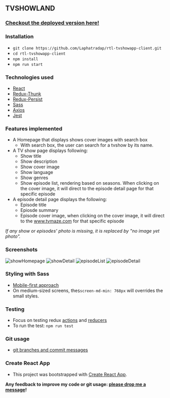 ## TVSHOWLAND

### [Checkout the deployed version here!](https://tvshow-search.netlify.app/)

### Installation

- `git clone https://github.com/Laphatradap/rtl-tvshowapp-client.git`
- `cd rtl-tvshowapp-client`
- `npm install`
- `npm run start`

### Technologies used

- [React](./src/components/EpisodeListContainer/index.jsx)
- [Redux-Thunk](./src/store/episodes/actions.js)
- [Redux-Persist](./src/store/store.js)
- [Sass](./src/styles/styles.scss)
- [Axios](./src/store/shows/actions.js)
- [Jest](./src/store/episodes/tests/actions.test.js)

### Features implemented

- A Homepage that displays shows cover images with search box
  - With search box, the user can search for a tvshow by its name.
- A TV show page displays following:
  - Show title
  - Show description
  - Show cover image
  - Show language
  - Show genres
  - Show episode list, rendering based on seasons. When clicking on the cover image, it will direct to the episode detail page for that specific episode
- A episode detail page displays the following:
  - Episode title
  - Epiosde summary
  - Episode cover image, when clicking on the cover image, it will direct to the www.tvmaze.com for that specific episode

_If any show or episodes' photo is missing, it is replaced by "no image yet photo"._

### Screenshots

![showHomepage](./src/assets/screenshots/tvshowsearch3.png)
![showDetail](./src/assets/screenshots/tvshowsearch.png)
![episodeList](./src/assets/screenshots/tvshowsearch4.png)
![episodeDetail](./src/assets/screenshots/tvshowsearch2.png)


### Styling with Sass

- [Mobile-first approach](./src/styles/_EpisodeList.scss)
- On medium-sized screens, the`$screen-md-min: 768px` will overrides the small styles.

### Testing

- Focus on testing redux [actions](./src/store/shows/tests/actions.test.js) and [reducers](./src/store/shows/tests/reducer.test.js)
- To run the test: `npm run test`

### Git usage

- [git branches and commit messages](https://github.com/Laphatradap/rtl-tvshowapp-client/commits/master)

### Create React App

- This project was bootstrapped with [Create React App](https://github.com/facebook/create-react-app).

**Any feedback to improve my code or git usage: [please drop me a message](https://www.linkedin.com/in/laphatradaphusri/)!**
